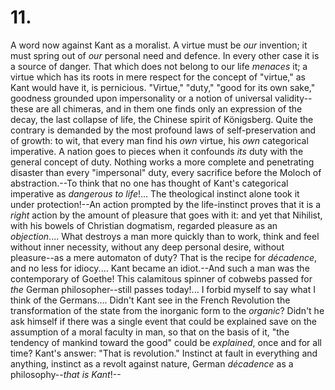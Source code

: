 # 11.

A word now against Kant as a moralist. A virtue must be _our_ invention;
it must spring out of _our_ personal need and defence. In every other
case it is a source of danger. That which does not belong to our life
_menaces_ it; a virtue which has its roots in mere respect for the
concept of "virtue," as Kant would have it, is pernicious. "Virtue,"
"duty," "good for its own sake," goodness grounded upon impersonality or
a notion of universal validity--these are all chimeras, and in them one
finds only an expression of the decay, the last collapse of life, the
Chinese spirit of Königsberg. Quite the contrary is demanded by the most
profound laws of self-preservation and of growth: to wit, that every man
find his _own_ virtue, his _own_ categorical imperative. A nation goes
to pieces when it confounds _its_ duty with the general concept of duty.
Nothing works a more complete and penetrating disaster than every
"impersonal" duty, every sacrifice before the Moloch of abstraction.--To
think that no one has thought of Kant's categorical imperative as
_dangerous to life_!... The theological instinct alone took it under
protection!--An action prompted by the life-instinct proves that it is a
_right_ action by the amount of pleasure that goes with it: and yet that
Nihilist, with his bowels of Christian dogmatism, regarded pleasure as
an _objection_.... What destroys a man more quickly than to work, think
and feel without inner necessity, without any deep personal desire,
without pleasure--as a mere automaton of duty? That is the recipe for
_décadence_, and no less for idiocy.... Kant became an idiot.--And such
a man was the contemporary of Goethe! This calamitous spinner of cobwebs
passed for _the_ German philosopher--still passes today!... I forbid
myself to say what I think of the Germans.... Didn't Kant see in the
French Revolution the transformation of the state from the inorganic
form to the _organic_? Didn't he ask himself if there was a single event
that could be explained save on the assumption of a moral faculty in
man, so that on the basis of it, "the tendency of mankind toward the
good" could be _explained_, once and for all time? Kant's answer: "That
is revolution." Instinct at fault in everything and anything, instinct
as a revolt against nature, German _décadence_ as a philosophy--_that is
Kant_!--


